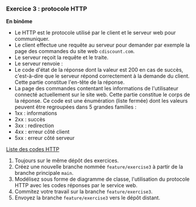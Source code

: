 ### Exercice 3 : protocole HTTP

**En binôme**

- Le HTTP est le protocole utilisé par le client et le serveur web pour communiquer.
- Le client effectue une requête au serveur pour demander par exemple la page des commandes du site web `cdiscount.com`.
- Le serveur reçoit la requête et le traite.
- Le serveur renvoie :
 - Le code d'état de la réponse dont la valeur est 200 en cas de succès, c'est-à-dire que le serveur répond correctement à la demande du client. Cette partie constitue l'en-tête de la réponse.
 - La page des commandes contentant les informations de l'utilisateur connecté actuellement sur le site web. Cette partie constitue le corps de la réponse.
 Ce code est une énumération (liste fermée) dont les valeurs peuvent être regroupées dans 5 grandes familles :
 - 1xx : informations
 - 2xx : succès
 - 3xx : redirection
 - 4xx : erreur côté client
 - 5xx : erreur côté serveur

[Liste des codes HTTP](https://fr.wikipedia.org/wiki/Liste_des_codes_HTTP)

1. Toujours sur le même dépôt des exercices.
2. Créez une nouvelle branche nommée `feature/exercise3` à partir de la branche principale `main`.
3. Modélisez sous forme de diagramme de classe, l'utilisation du protocole HTTP avec les codes réponses par le service web.
4. Commitez votre travail sur la branche `feature/exercise3`.
5. Envoyez la branche `feature/exercise3` vers le dépôt distant.